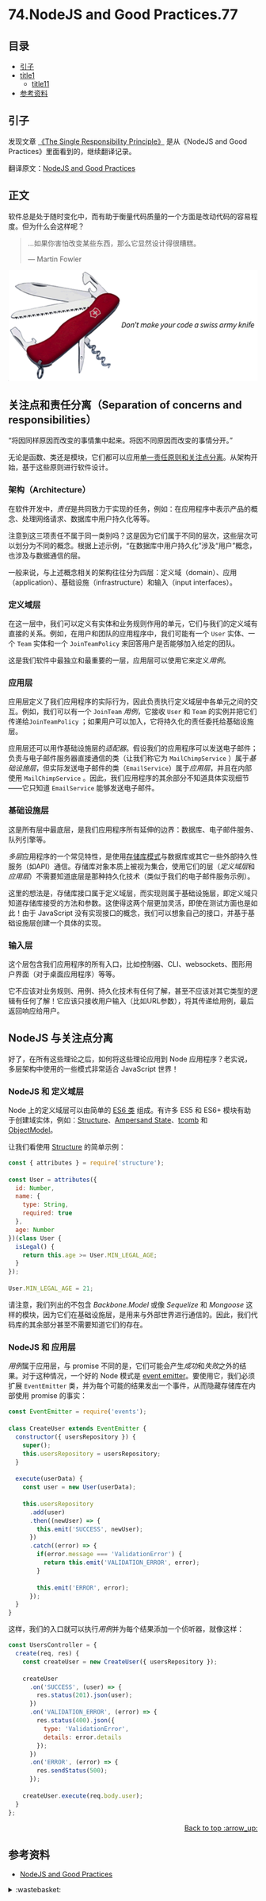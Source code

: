 # 74.NodeJS and Good Practices.77
## <a name="index"></a> 目录
- [引子](#start)
- [title1](#title1)
  - [title11](#title11)
- [参考资料](#reference)


## <a name="start"></a> 引子
发现文章 [《The Single Responsibility Principle》][url-blog-76] 是从《NodeJS and Good Practices》里面看到的，继续翻译记录。

翻译原文：[NodeJS and Good Practices][url-article-1]

## <a name="title1"></a> 正文
软件总是处于随时变化中，而有助于衡量代码质量的一个方面是改动代码的容易程度。但为什么会这样呢？

> ...如果你害怕改变某些东西，那么它显然设计得很糟糕。
>
> — Martin Fowler

![74-knife][url-local-1]

## 关注点和责任分离（Separation of concerns and responsibilities）
“将因同样原因而改变的事情集中起来。将因不同原因而改变的事情分开。”

无论是函数、类还是模块，它们都可以应用[单一责任原则和关注点分离][url-blog-76]。从架构开始，基于这些原则进行软件设计。

### 架构（Architecture）
在软件开发中，*责任*是共同致力于实现的任务，例如：在应用程序中表示产品的概念、处理网络请求、数据库中用户持久化等等。

注意到这三项责任不属于同一类别吗？这是因为它们属于不同的层次，这些层次可以划分为不同的概念。根据上述示例，“在数据库中用户持久化”涉及“用户”概念，也涉及与数据通信的层。

一般来说，与上述概念相关的架构往往分为四层：定义域（domain）、应用（application）、基础设施（infrastructure）和输入（input interfaces）。

### 定义域层
在这一层中，我们可以定义有实体和业务规则作用的单元，它们与我们的定义域有直接的关系。例如，在用户和团队的应用程序中，我们可能有一个 `User` 实体、一个 `Team` 实体和一个 `JoinTeamPolicy` 来回答用户是否能够加入给定的团队。

这是我们软件中最独立和最重要的一层，应用层可以使用它来定义*用例*。

### 应用层
应用层定义了我们应用程序的实际行为，因此负责执行定义域层中各单元之间的交互。例如，我们可以有一个 `JoinTeam` *用例*，它接收 `User` 和 `Team` 的实例并把它们传递给`JoinTeamPolicy` ；如果用户可以加入，它将持久化的责任委托给基础设施层。

应用层还可以用作基础设施层的*适配器*。假设我们的应用程序可以发送电子邮件；负责与电子邮件服务器直接通信的类（让我们称它为 `MailChimpService` ）属于*基础设施层*，但实际发送电子邮件的类（`EmailService`）属于*应用层*，并且在内部使用 `MailChimpService` 。因此，我们应用程序的其余部分不知道具体实现细节——它只知道 `EmailService` 能够发送电子邮件。

### 基础设施层
这是所有层中最底层，是我们应用程序所有延伸的边界：数据库、电子邮件服务、队列引擎等。

*多层*应用程序的一个常见特性，是使用[存储库模式][url-article-2]与数据库或其它一些外部持久性服务（如API）通信。存储库对象本质上被视为集合，使用它们的层（*定义域层*和*应用层*）不需要知道底层是那种持久化技术（类似于我们的电子邮件服务示例）。

这里的想法是，存储库接口属于定义域层，而实现则属于基础设施层，即定义域只知道存储库接受的方法和参数。这使得这两个层更加灵活，即使在测试方面也是如此！由于 JavaScript 没有实现接口的概念，我们可以想象自己的接口，并基于基础设施层创建一个具体的实现。

### 输入层
这个层包含我们应用程序的所有入口，比如控制器、CLI、websockets、图形用户界面（对于桌面应用程序）等等。

它不应该对业务规则、用例、持久化技术有任何了解，甚至不应该对其它类型的逻辑有任何了解！它应该只接收用户输入（比如URL参数），将其传递给用例，最后返回响应给用户。

## NodeJS 与关注点分离
好了，在所有这些理论之后，如何将这些理论应用到 Node 应用程序？老实说，多层架构中使用的一些模式非常适合 JavaScript 世界！

### NodeJS 和 定义域层
Node 上的定义域层可以由简单的 [ES6 类][url-4] 组成。有许多 ES5 和 ES6+ 模块有助于创建域实体，例如：[Structure][url-5]、[Ampersand State][url-6]、[tcomb][url-7] 和 [ObjectModel][url-8]。

让我们看使用 [Structure][url-5] 的简单示例：
```js
const { attributes } = require('structure');

const User = attributes({
  id: Number,
  name: {
    type: String,
    required: true
  },
  age: Number
})(class User {
  isLegal() {
    return this.age >= User.MIN_LEGAL_AGE;
  }
});

User.MIN_LEGAL_AGE = 21;
```
请注意，我们列出的不包含 *Backbone.Model* 或像 *Sequelize* 和 *Mongoose* 这样的模块，因为它们在基础设施层，是用来与外部世界进行通信的。因此，我们代码库的其余部分甚至不需要知道它们的存在。

### NodeJS 和 应用层
*用例*属于应用层，与 promise 不同的是，它们可能会产生*成功*和*失败*之外的结果。对于这种情况，一个好的 Node 模式是 [event emitter][url-9]。要使用它，我们必须扩展 `EventEmitter` 类，并为每个可能的结果发出一个事件，从而隐藏存储库在内部使用 promise 的事实：
```js
const EventEmitter = require('events');

class CreateUser extends EventEmitter {
  constructor({ usersRepository }) {
    super();
    this.usersRepository = usersRepository;
  }

  execute(userData) {
    const user = new User(userData);

    this.usersRepository
      .add(user)
      .then((newUser) => {
        this.emit('SUCCESS', newUser);
      })
      .catch((error) => {
        if(error.message === 'ValidationError') {
          return this.emit('VALIDATION_ERROR', error);
        }

        this.emit('ERROR', error);
      });
  }
}
```
这样，我们的入口就可以执行*用例*并为每个结果添加一个侦听器，就像这样：
```js
const UsersController = {
  create(req, res) {
    const createUser = new CreateUser({ usersRepository });

    createUser
      .on('SUCCESS', (user) => {
        res.status(201).json(user);
      })
      .on('VALIDATION_ERROR', (error) => {
        res.status(400).json({
          type: 'ValidationError',
          details: error.details
        });
      })
      .on('ERROR', (error) => {
        res.sendStatus(500);
      });

    createUser.execute(req.body.user);
  }
};
```



<div align="right"><a href="#index">Back to top :arrow_up:</a></div>

## <a name="reference"></a> 参考资料
- [NodeJS and Good Practices][url-article-1]

[url-article-1]:https://blog.codeminer42.com/nodejs-and-good-practices-354e7d763626/
[url-article-2]:https://martinfowler.com/eaaCatalog/repository.html
[url-blog-76]:https://github.com/XXHolic/blog/issues/76
[url-4]:https://developer.mozilla.org/en-US/docs/Web/JavaScript/Reference/Classes
[url-5]:https://github.com/talyssonoc/structure/
[url-6]:https://github.com/AmpersandJS/ampersand-state
[url-7]:https://www.npmjs.com/package/tcomb
[url-8]:https://github.com/sylvainpolletvillard/ObjectModel
[url-9]:https://nodejs.org/api/events.html

[url-local-1]:./images/74/knife.png

<details>
<summary>:wastebasket:</summary>

![n-poster][url-local-poster]

</details>

[url-book]:https://book.douban.com/subject/26916012/
[url-local-poster]:./images/n/poster.jpg
